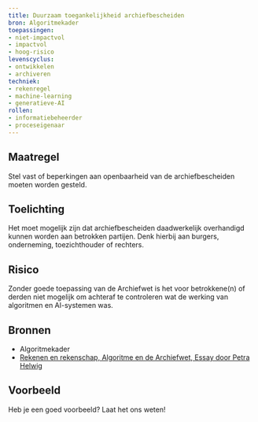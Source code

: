 ```yaml
---
title: Duurzaam toegankelijkheid archiefbescheiden
bron: Algoritmekader
toepassingen:
- niet-impactvol
- impactvol
- hoog-risico
levenscyclus:
- ontwikkelen
- archiveren
techniek:
- rekenregel
- machine-learning
- generatieve-AI
rollen:
- informatiebeheerder
- proceseigenaar
---
```


<!-- tags -->

## Maatregel
Stel vast of beperkingen aan openbaarheid van de archiefbescheiden moeten worden gesteld.

## Toelichting
Het moet mogelijk zijn dat archiefbescheiden daadwerkelijk overhandigd kunnen worden aan betrokken partijen. Denk hierbij aan burgers, onderneming, toezichthouder of rechters. 

## Risico
Zonder goede toepassing van de Archiefwet is het voor betrokkene(n) of derden niet mogelijk om achteraf te controleren wat de werking van algoritmen en AI-systemen was.

## Bronnen

- Algoritmekader
- [Rekenen en rekenschap, Algoritme en de Archiefwet, Essay door Petra Helwig](https://www.inspectie-oe.nl/binaries/inspectie-oe/documenten/publicatie/2021/01/21/rekenen-en-rekenschap/Rekenen+en+rekenschap%2C+Algoritme+en+de+Archiefwet+essay+door+Petra+Helwig+BJu+Tijdschrift+voor+Toezicht++aflevering+1+2020.pdf)

## Voorbeeld
Heb je een goed voorbeeld? Laat het ons weten!

